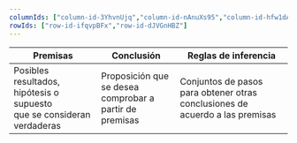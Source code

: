 ```yaml
---
columnIds: ["column-id-3YhvnUjq","column-id-nAnuXs95","column-id-hfw1dATe"]
rowIds: ["row-id-ifqvpBFx","row-id-dJVGnHBZ"]
---
```


| Premisas                                                                    | Conclusión                                                   | Reglas de inferencia                                                             |
| --------------------------------------------------------------------------- | ------------------------------------------------------------ | -------------------------------------------------------------------------------- |
| Posibles resultados, hipótesis o supuesto <br> que se consideran verdaderas | Proposición que se desea <br> comprobar a partir de premisas | Conjuntos de pasos <br>para obtener otras conclusiones de acuerdo a las premisas |